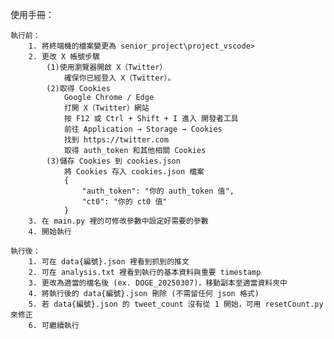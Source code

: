 使用手冊：

    執行前：
        1. 將終端機的檔案變更為 senior_project\project_vscode>
        2. 更改 X 帳號步驟
            (1)使用瀏覽器開啟 X（Twitter）
                確保你已經登入 X（Twitter）。
            (2)取得 Cookies
                Google Chrome / Edge
                打開 X（Twitter）網站
                按 F12 或 Ctrl + Shift + I 進入 開發者工具
                前往 Application → Storage → Cookies
                找到 https://twitter.com
                取得 auth_token 和其他相關 Cookies
            (3)儲存 Cookies 到 cookies.json
                將 Cookies 存入 cookies.json 檔案
                {
                    "auth_token": "你的 auth_token 值",
                    "ct0": "你的 ct0 值"
                }
        3. 在 main.py 裡的可修改參數中設定好需要的參數
        4. 開始執行

    執行後：
        1. 可在 data{編號}.json 裡看到抓到的推文
        2. 可在 analysis.txt 裡看到執行的基本資料與重要 timestamp
        3. 更改為適當的檔名後 (ex. DOGE_20250307)，移動副本至適當資料夾中
        4. 將執行後的 data{編號}.json 刪除 (不需留任何 json 格式)
        5. 若 data{編號}.json 的 tweet_count 沒有從 1 開始，可用 resetCount.py 來修正
        6. 可繼續執行